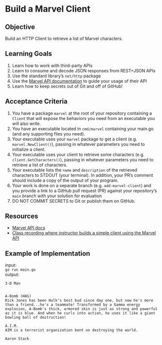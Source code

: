 # Build a Marvel Client

## Objective

Build an HTTP Client to retrieve a list of Marvel characters.

## Learning Goals

1. Learn how to work with third-party APIs
2. Learn to consume and decode JSON responses from REST+JSON APIs
3. Use the standard library’s `net/http` package
4. Use the [Marvel API documentation](https://developer.marvel.com/docs) to guide your usage of their API
5. Learn how to keep secrets out of Git and off of GitHub!

## Acceptance Criteria

1. You have a package `marvel` at the root of your repository containing a `Client` that will expose the behaviors you need from an executable you will also write.
2. You have an executable located in `cmd/marvel` containing your main.go (and any supporting files you need).
3. Your executable uses your `marvel` package to get a client (e.g. `marvel.NewClient()`), passing in whatever parameters you need to initialize a client.
4. Your executable uses your client to retrieve some characters (e.g. `client.GetCharacters()`), passing in whatever parameters you need to retrieve a list of characters.
5. Your executable lists the `name` and `description` of the retrieved characters to STDOUT (your terminal). In addition, your PR’s comment should include a copy of the output of your program.
6. Your work is done on a separate branch (e.g. `add-marvel-client`) and you provide a link to a GitHub pull request (PR) against your repository’s `main` branch with your solution for evaluation
7. DO NOT COMMIT SECRETS to Git or publish them on GitHub.

## Resources

- [Marvel API docs](https://developer.marvel.com/docs)
- [Class recording where instructor builds a simple client using the Marvel API](https://www.notion.so/Building-a-web-server-7878a2a6edfe498f8d873e0cc2175b22)

## Example of Implementation
input:  
`go run main.go`  
output:  
```
3-D Man


A-Bomb (HAS)
Rick Jones has been Hulk's best bud since day one, but now he's more than a friend...he's a teammate! Transformed by a Gamma energy explosion, A-Bomb's thick, armored skin is just as strong and powerful as it is blue. And when he curls into action, he uses it like a giant bowling ball of destruction! 

A.I.M.
AIM is a terrorist organization bent on destroying the world.

Aaron Stack

```